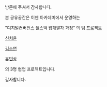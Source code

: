 방문해 주셔서 감사합니다.

본 공유공간은 이젠 아카데미에서 운영하는

"디지털컨버전스 풀스택 웹개발자 과정" 의 팀 프로젝트

[신치윤](https://github.com/Alipheese16th)

[김소연](https://github.com/sykim00)

[유민상](https://github.com/yooms2)

의 3명 협업 프로젝트입니다.

감사합니다.


